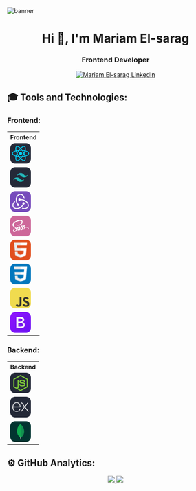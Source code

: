 <!-- Banner -->
<img src="https://camo.githubusercontent.com/1cc4a09c2e1425ea8299bad1e673df6139b484072801bede9a1d098a24981328/68747470733a2f2f692e6962622e636f2f6b3234343135622f4769746875622d42616e6e65722e676966" alt="banner"/>

<!-- Title and Introduction -->
<h1 align="center">Hi 👋, I'm Mariam El-sarag</h1>
<h3 align="center">Frontend Developer</h3>

<!-- Social Links -->
<p align="center">
    <a href="https://linkedin.com/in/mariam-elsarag" target="_blank">
        <img src="https://raw.githubusercontent.com/rahuldkjain/github-profile-readme-generator/master/src/images/icons/Social/linked-in-alt.svg" alt="Mariam El-sarag LinkedIn" height="30" width="40" />
    </a>
</p>

<!-- Tools and Technologies Section -->
<h2>🎓 Tools and Technologies:</h2>
<h3>Frontend:</h3>
<table>
    <tr>
        <th>Frontend</th>
    </tr>
    <tr>
        <td><img src="./icons/React-Dark.svg" width="48" /></td>
    </tr>
    <tr>
        <td><img src="./icons/TailwindCSS-Dark.svg" width="48" /></td>
    </tr>
    <tr>
        <td><img src="./icons/Redux.svg" width="48" /></td>
    </tr>
    <tr>
        <td><img src="./icons/Sass.svg" width="48" /></td>
    </tr>
    <tr>
        <td><img src="./icons/HTML.svg" width="48" /></td>
    </tr>
    <tr>
        <td><img src="./icons/CSS.svg" width="48" /></td>
    </tr>
    <tr>
        <td><img src="./icons/JavaScript.svg" width="48" /></td>
    </tr>
    <tr>
        <td><img src="./icons/Bootstrap.svg" width="48" /></td>
    </tr>
</table>
<h3>Backend:</h3>
<table>
    <tr>
        <th>Backend</th>
    </tr>
    <tr>
        <td><img src="./icons/NodeJS-Dark.svg" width="48" /></td>
    </tr>
    <tr>
        <td><img src="./icons/ExpressJS-Dark.svg" width="48" /></td>
    </tr>
    <tr>
        <td><img src="./icons/MongoDB.svg" width="48" /></td>
    </tr>
</table>

<!-- GitHub Analytics Section -->
<h2>⚙️ GitHub Analytics:</h2>
<p align="center">
    <a href="https://github.com/Mariamtarek514">
        <img height="180" src="https://github-readme-stats-eight-theta.vercel.app/api?username=mariam-elsarag&theme=dark&show_icons=true&include_all_commits=true&count_private=true&hide_border=false" />
        <img height="180" src="https://github-readme-stats-eight-theta.vercel.app/api/top-langs/?username=mariam-elsarag&theme=dark&layout=compact&langs_count=10&hide_border=false" />
    </a>
</p>
